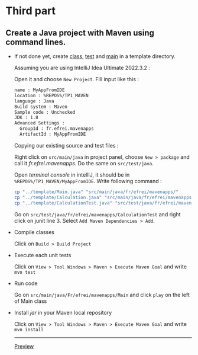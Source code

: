 
# Third part  

## Create a Java project with Maven using command lines.  

* If not done yet, create [class](../template/Calculation.java), [test](../template/CalculationTest.java) and [main](../template/Main.java) in a template directory.

  Assuming you are using IntelliJ Idea Ultimate 2022.3.2 :

  Open it and choose `New Project`. Fill input like this :  

  ```txt
  name : MyAppFromIDE
  location : %REPOS%/TP1_MAVEN
  language : Java
  Build system : Maven
  Sample code : Unchecked
  JDK : 1.8
  Advanced Settings :
    GroupId : fr.efrei.mavenapps
    ArtifactId : MyAppFromIDE
  ```

  Copying our existing source and test files :

  Right click on `src/main/java` in project panel, choose `New > package` and call it *fr.efrei.mavenapps*. Do the same on `src/test/java`.

  Open *terminal console* in intellIJ, it should be in `%REPOS%/TP1_MAVEN/MyAppFromIDE`.
  Write following command :  

  ```sh
  cp "../template/Main.java" "src/main/java/fr/efrei/mavenapps/"
  cp "../template/Calculation.java" "src/main/java/fr/efrei/mavenapps/"
  cp "../template/CalculationTest.java" "src/test/java/fr/efrei/mavenapps"
  ```

  Go on `src/test/java/fr/efrei/mavenapps/CalculationTest` and right click on junit line 3. Select `Add Maven Dependencies > Add`.

* Compile classes   

  Click on `Build > Build Project`

* Execute each unit tests  

  Click on `View > Tool Windows > Maven > Execute Maven Goal` and write `mvn test`

* Run code  

  Go on `src/main/java/Fr/efrei/mavenapps/Main` and click `play` on the left of Main class

* Install *jar* in your Maven local repository    

  Click on `View > Tool Windows > Maven > Execute Maven Goal` and write `mvn install`

  ---  

  [Preview](./2.2-second-part)
